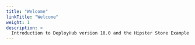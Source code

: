 ```yaml
---
title: "Welcome"
linkTitle: "Welcome"
weight: 1
description: >
  Introduction to DeployHub version 10.0 and the Hipster Store Example
---
```

